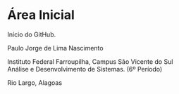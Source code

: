 # Área Inicial
Início do GitHub.

Paulo Jorge de Lima Nascimento

Instituto Federal Farroupilha, Campus São Vicente do Sul  
Análise e Desenvolvimento de Sistemas. (6º Período)

Rio Largo, Alagoas

